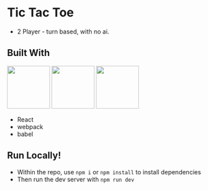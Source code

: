 # Tic Tac Toe

* 2 Player - turn based, with no ai.

## Built With

<p>
<img src="https://i.imgur.com/ym7w8Sy.png" height="100px">
<img src="https://i.imgur.com/n2Omqrh.png" height="100px">
<img src="https://i.imgur.com/18VY9GY.png" height="100px">
</p>

* React
* webpack
* babel

## Run Locally!

* Within the repo, use `npm i` or `npm install` to install dependencies
* Then run the dev server with `npm run dev`
